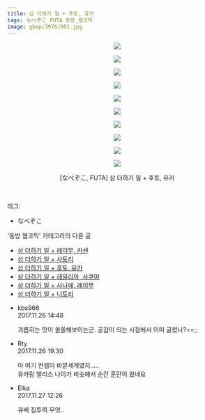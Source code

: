 ```yaml
---
title: 삼 더하기 일 + 후토, 유카
tags: なべぞこ FUTA 동방_웹코믹
image: ghap/3976/001.jpg
---
```

<div class="article">
<p style="text-align: center; clear: none; float: none;"><img src="{{ site.nasurl }}/ghap/3976/001.jpg"/></p>
<p style="text-align: center; clear: none; float: none;"><img src="{{ site.nasurl }}/ghap/3976/002.jpg"/></p>
<p style="text-align: center; clear: none; float: none;"><img src="{{ site.nasurl }}/ghap/3976/003.jpg"/></p>
<p style="text-align: center; clear: none; float: none;"><img src="{{ site.nasurl }}/ghap/3976/004.jpg"/></p>
<p style="text-align: center; clear: none; float: none;"><img src="{{ site.nasurl }}/ghap/3976/005.jpg"/></p>
<p style="text-align: center; clear: none; float: none;"><img src="{{ site.nasurl }}/ghap/3976/006.jpg"/></p>
<p style="text-align: center; clear: none; float: none;"><img src="{{ site.nasurl }}/ghap/3976/007.jpg"/></p>
<p style="text-align: center; clear: none; float: none;"><img src="{{ site.nasurl }}/ghap/3976/008.jpg"/></p>
<p style="text-align: center; clear: none; float: none;"><img src="{{ site.nasurl }}/ghap/3976/009.jpg"/></p>
<p style="text-align: center; clear: none; float: none;"><img src="{{ site.nasurl }}/ghap/3976/010.jpg"/></p>
<p style="text-align: center; clear: none; float: none;">[なべぞこ, FUTA] 삼 더하기 일 + 후토, 유카</p>
<p><br/></p>
</div><div class="tagTrail">
<p>태그: </p>
<ul>
<li>なべぞこ</li>
</ul>
</div><div class="another">
<p>'동방 웹코믹' 카테고리의 다른 글</p>
<ul>
<li><a href="/2017-11-26-ghap_3978">삼 더하기 일 + 레이무, 카센</a></li>
<li><a href="/2017-11-26-ghap_3977">삼 더하기 일 + 사토리</a></li>
<li><a href="/2017-11-26-ghap_3976">삼 더하기 일 + 후토, 유카</a></li>
<li><a href="/2017-11-26-ghap_3975">삼 더하기 일 + 레밀리아, 사쿠야</a></li>
<li><a href="/2017-11-26-ghap_3974">삼 더하기 일 + 사나에, 레이무</a></li>
<li><a href="/2017-11-26-ghap_3973">삼 더하기 일 + 니토리</a></li>
</ul>
</div><div class="cb_module cb_fluid">
<div class="cb_wrt cb_profile">
<div class="comment">
<ul>
<li class="cb_thumb_off" id="comment15137757">
<div class="cb_comment_area">
<div class="cb_info_area">
<div class="cb_section">
<span class="cb_nick_name">kbs966</span>
</div>
<div class="cb_section">
<span class="cb_date">2017.11.26 14:48 </span>
</div>
</div>
<div class="cb_dsc_comment">
<p class="cb_dsc">
											괴롭히는 맛이 쏠쏠해보이는군. 공감이 되는 시점에서 이미 글렀나?==;;
										</p>
</div>
</div></li>
<li class="cb_thumb_off" id="comment15137905">
<div class="cb_comment_area">
<div class="cb_info_area">
<div class="cb_section">
<span class="cb_nick_name">Rty</span>
</div>
<div class="cb_section">
<span class="cb_date">2017.11.26 19:30 </span>
</div>
</div>
<div class="cb_dsc_comment">
<p class="cb_dsc">
											아 여기 컨셉이 바깥세계였지.....<br/>
유카랑 앨리스 나이가 비슷해서 순간 혼란이 왔네요
										</p>
</div>
</div></li>
<li class="cb_thumb_off" id="comment15138346">
<div class="cb_comment_area">
<div class="cb_info_area">
<div class="cb_section">
<span class="cb_nick_name">Elka</span>
</div>
<div class="cb_section">
<span class="cb_date">2017.11.27 12:26 </span>
</div>
</div>
<div class="cb_dsc_comment">
<p class="cb_dsc">
											큐베 침투력 무엇..
										</p>
</div>
</div></li>
</ul>
</div>
</div><!-- commentList close -->
</div>
